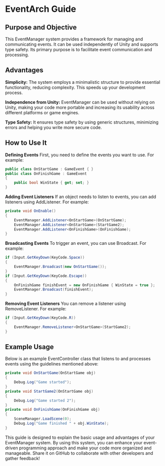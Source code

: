 # EventArch Guide

## Purpose and Objective

This EventManager system provides a framework for managing and communicating events. It can be used independently of Unity and supports type safety. Its primary purpose is to facilitate event communication and processing.

## Advantages

**Simplicity:** The system employs a minimalistic structure to provide essential functionality, reducing complexity. This speeds up your development process.

**Independence from Unity:** EventManager can be used without relying on Unity, making your code more portable and increasing its usability across different platforms or game engines.

**Type Safety:** It ensures type safety by using generic structures, minimizing errors and helping you write more secure code.

## How to Use It

**Defining Events**
First, you need to define the events you want to use. For example:
``` csharp 
public class OnStartGame : GameEvent { }
public class OnFinishGame : GameEvent
{
    public bool WinState { get; set; }
}
```

**Adding Event Listeners**
If an object needs to listen to events, you can add listeners using AddListener. For example:

``` csharp 
private void OnEnable()
{
    EventManager.AddListener<OnStartGame>(OnStartGame);
    EventManager.AddListener<OnStartGame>(StartGame2);
    EventManager.AddListener<OnFinishGame>(OnFinishGame);
}
```
**Broadcasting Events**
To trigger an event, you can use Broadcast. For example:
``` csharp 
if (Input.GetKeyDown(KeyCode.Space))
{
    EventManager.Broadcast(new OnStartGame());
}
if (Input.GetKeyDown(KeyCode.Escape))
{
    OnFinishGame finishEvent = new OnFinishGame { WinState = true };
    EventManager.Broadcast(finishEvent);
}
```
**Removing Event Listeners**
You can remove a listener using RemoveListener. For example:


``` csharp 
if (Input.GetKeyDown(KeyCode.R))
{
    EventManager.RemoveListener<OnStartGame>(StartGame2);
}
```

## Example Usage

Below is an example EventController class that listens to and processes events using the guidelines mentioned above:

``` csharp 
private void OnStartGame(OnStartGame obj)
{
    Debug.Log("Game started");
}
private void StartGame2(OnStartGame obj)
{
    Debug.Log("Game started 2");
}
private void OnFinishGame(OnFinishGame obj)
{
    SceneManager.LoadScene(0);
    Debug.Log("Game finished " + obj.WinState);
}
```
This guide is designed to explain the basic usage and advantages of your EventManager system. By using this system, you can enhance your event-driven programming approach and make your code more organized and manageable. Share it on GitHub to collaborate with other developers and gather feedback!